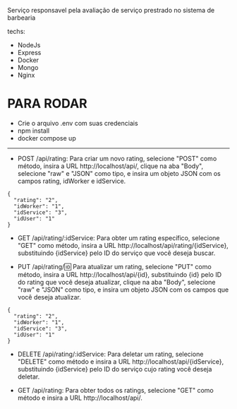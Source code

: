 Serviço responsavel pela avaliação de serviço prestrado no sistema de barbearia

techs:
- NodeJs
- Express
- Docker
- Mongo
- Nginx

# PARA RODAR
* Crie o arquivo .env com suas credenciais
* npm install
* docker compose up
---
* POST /api/rating: Para criar um novo rating, selecione "POST" como método, insira a URL http://localhost/api/, clique na aba "Body", selecione "raw" e "JSON" como tipo, e insira um objeto JSON com os campos rating, idWorker e idService.

```
{
  "rating": "2",
  "idWorker": "1",
  "idService": "3",
  "idUser": "1"
}
```

* GET /api/rating/:idService: Para obter um rating específico, selecione "GET" como método, insira a URL http://localhost/api/rating/{idService}, substituindo {idService} pelo ID do serviço que você deseja buscar.

* PUT /api/rating/:id: Para atualizar um rating, selecione "PUT" como método, insira a URL http://localhost/api/{id}, substituindo {id} pelo ID do rating que você deseja atualizar, clique na aba "Body", selecione "raw" e "JSON" como tipo, e insira um objeto JSON com os campos que você deseja atualizar.

```
{
  "rating": "2",
  "idWorker": "1",
  "idService": "3",
  "idUser": "1"
}
```

* DELETE /api/rating/:idService: Para deletar um rating, selecione "DELETE" como método e insira a URL http://localhost/api/{idService}, substituindo {idService} pelo ID do serviço cujo rating você deseja deletar.

* GET /api/rating: Para obter todos os ratings, selecione "GET" como método e insira a URL http://localhost/api/.
